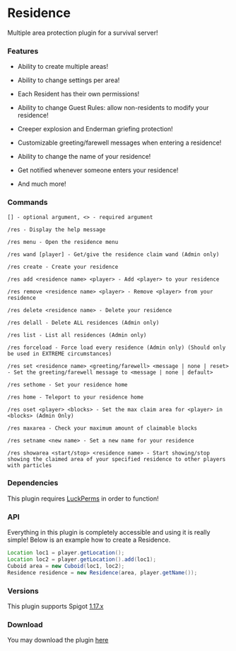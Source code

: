 # Residence
 
Multiple area protection plugin for a survival server!

### Features

- Ability to create multiple areas!

- Ability to change settings per area!

- Each Resident has their own permissions!

- Ability to change Guest Rules: allow non-residents to modify your residence!

- Creeper explosion and Enderman griefing protection!

- Customizable greeting/farewell messages when entering a residence!

- Ability to change the name of your residence!

- Get notified whenever someone enters your residence!

- And much more!

### Commands

```
[] - optional argument, <> - required argument

/res - Display the help message

/res menu - Open the residence menu

/res wand [player] - Get/give the residence claim wand (Admin only)

/res create - Create your residence

/res add <residence name> <player> - Add <player> to your residence

/res remove <residence name> <player> - Remove <player> from your residence

/res delete <residence name> - Delete your residence

/res delall - Delete ALL residences (Admin only)

/res list - List all residences (Admin only)

/res forceload - Force load every residence (Admin only) (Should only be used in EXTREME circumstances)

/res set <residence name> <greeting/farewell> <message | none | reset> - Set the greeting/farewell message to <message | none | default>

/res sethome - Set your residence home

/res home - Teleport to your residence home

/res oset <player> <blocks> - Set the max claim area for <player> in <blocks> (Admin Only)

/res maxarea - Check your maximum amount of claimable blocks

/res setname <new name> - Set a new name for your residence

/res showarea <start/stop> <residence name> - Start showing/stop showing the claimed area of your specified residence to other players with particles
```

### Dependencies

This plugin requires [LuckPerms](https://luckperms.net/download) in order to function!

### API

Everything in this plugin is completely accessible and using it is really simple! Below is an example how to create a Residence.
```java 
Location loc1 = player.getLocation();
Location loc2 = player.getLocation().add(loc1);
Cuboid area = new Cuboid(loc1, loc2);
Residence residence = new Residence(area, player.getName());
```

### Versions

This plugin supports Spigot [1.17.x](https://www.spigotmc.org/wiki/buildtools/#1-17-1)

### Download

You may download the plugin [here](https://www.mediafire.com/file/df74njcev7l9he2/Residence.jar/file)